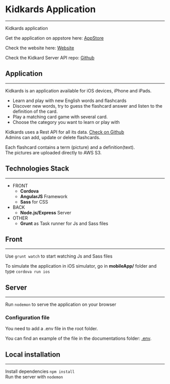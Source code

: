 # Kidkards Application
---

Kidkards application

Get the application on appstore here: [AppStore](https://itunes.apple.com/us/app/kidkards/id1088182089)

Check the website here: [Website](https://kidkards.herokuapp.com/#/)

Check the Kidkard Server API repo: [Github](https://github.com/renandeswarte/kidkards-api)

## Application
---
Kidkards is an application available for iOS devices, iPhone and iPads.<br>

* Learn and play with new English words and flashcards<br>
* Discover new words, try to guess the flashcard answer and listen to the definition of the card.<br>
* Play a matching card game with several card.
* Choose the category you want to learn or play with

Kidkards uses a Rest API for all its data. [Check on Github](https://github.com/renandeswarte/kidkards-api)
<br>
Admins can add, update or delete flashcards.

Each flashcard contains a term (picture) and a definition(text).<br>
The pictures are uploaded directly to AWS S3.

## Technologies Stack
---

* FRONT
	* **Cordova**
	* **AngularJS** Framework
	* **Sass** for CSS
* BACK
	* **Node.js/Express** Server
* OTHER
	* **Grunt** as Task runner for Js and Sass files
	
## Front
---

Use `grunt watch` to start watching Js and Sass files

To simulate the application in iOS simulator, go in **mobileApp/** folder and type `cordova run ios`
	
## Server
---

Run `nodemon` to serve the application on your browser
	
### Configuration file

You need to add a .env file in the root folder.

You can find an example of the file in the documentations folder: [.env](Documentations/dotenvfile.json).

## Local installation
---

Install dependencies `npm install`<br>
Run the server with `nodemon`


